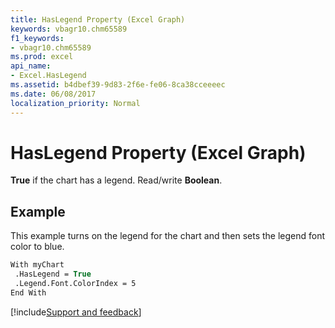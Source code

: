 ```yaml
---
title: HasLegend Property (Excel Graph)
keywords: vbagr10.chm65589
f1_keywords:
- vbagr10.chm65589
ms.prod: excel
api_name:
- Excel.HasLegend
ms.assetid: b4dbef39-9d83-2f6e-fe06-8ca38cceeeec
ms.date: 06/08/2017
localization_priority: Normal
---
```



# HasLegend Property (Excel Graph)

 **True** if the chart has a legend. Read/write **Boolean**.


## Example

This example turns on the legend for the chart and then sets the legend font color to blue.


```vb
With myChart 
 .HasLegend = True 
 .Legend.Font.ColorIndex = 5 
End With
```

[!include[Support and feedback](~/includes/feedback-boilerplate.md)]